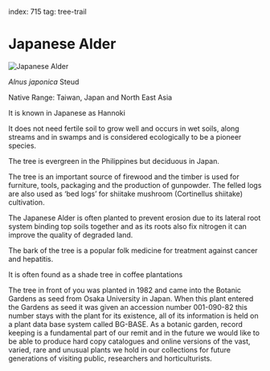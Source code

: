 index: 715
tag: tree-trail

# Japanese Alder

![Japanese Alder](japanese-alder.jpg)

<p class="species-info"><em>Alnus japonica</em> Steud</p>

Native Range: Taiwan, Japan and North East Asia

It is known in Japanese as Hannoki

It does not need fertile soil to grow well and occurs in wet soils, along streams and in swamps and is considered
  ecologically to be a pioneer species.

The tree is evergreen in the Philippines but deciduous in Japan.

The tree is an important source of firewood and the timber is used for furniture, tools, packaging and the production
  of gunpowder. The felled logs are also used as ‘bed logs’ for shiitake mushroom (Cortinellus shiitake) cultivation.

The Japanese Alder is often planted to prevent erosion due to its lateral root system binding top soils together and
  as its roots also fix nitrogen it can improve the quality of degraded land.

The bark of the tree is a popular folk medicine for treatment against cancer and hepatitis.

It is often found as a shade tree in coffee plantations

The tree in front of you was planted in 1982 and came into the Botanic Gardens as seed from Osaka University in Japan.
When this plant entered the Gardens as seed it was given an accession number 001-090-82 this number stays with the plant
for its existence, all of its information is held on a plant data base system called BG-BASE.  As a botanic garden,
record keeping is a fundamental part of our remit and in the future we would like to be able to produce hard copy
catalogues and online versions of the vast, varied, rare and unusual plants we hold in our collections for future
generations of visiting public, researchers and horticulturists.